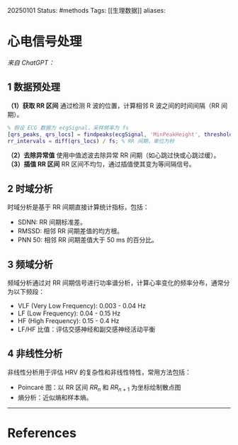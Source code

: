20250101
Status: #methods
Tags: [[生理数据]]
aliases: 
# 心电信号处理
*来自 ChatGPT：*
## 1 数据预处理
**（1）获取 RR 区间**
通过检测 R 波的位置，计算相邻 R 波之间的时间间隔（RR 间期）。
```Matlab
% 假设 ECG 数据为 ecgSignal，采样频率为 fs
[qrs_peaks, qrs_locs] = findpeaks(ecgSignal, 'MinPeakHeight', threshold, 'MinPeakDistance', fs * 0.6);
rr_intervals = diff(qrs_locs) / fs; % RR 间期，单位为秒
```
**（2）去除异常值**
使用中值滤波去除异常 RR 间期（如心跳过快或心跳过缓）。
**（3）插值 RR 区间**
RR 区间不均匀，通过插值使其变为等间隔信号。
## 2 时域分析 
时域分析是基于 RR 间期直接计算统计指标，包括：
- SDNN: RR 间期标准差。
- RMSSD: 相邻 RR 间期差值的均方根。
- PNN 50: 相邻 RR 间期差值大于 50 ms 的百分比。
## 3 频域分析
频域分析通过对 RR 间期信号进行功率谱分析，计算心率变化的频率分布，通常分为以下频段：
- VLF (Very Low Frequency): 0.003 - 0.04 Hz
- LF (Low Frequency): 0.04 - 0.15 Hz
- HF (High Frequency): 0.15 - 0.4 Hz
- LF/HF 比值：评估交感神经和副交感神经活动平衡
## 4 非线性分析
非线性分析用于评估 HRV 的复杂性和非线性特性，常用方法包括：
- Poincaré 图：以 RR 区间 $RR_n$ 和 $RR_{n+1}$ 为坐标绘制散点图
- 熵分析：近似熵和样本熵。
	








---
# References
